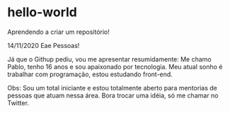 # hello-world
Aprendendo a criar um repositório!

14/11/2020
Eae Pessoas!

Já que o Githup pediu, vou me apresentar resumidamente:
Me chamo Pablo, tenho 16 anos e sou apaixonado por tecnologia. Meu atual sonho é trabalhar com programação, estou estudando front-end.

Obs: Sou um total iniciante e estou totalmente aberto para mentorias de pessoas que atuam nessa área. Bora trocar uma idéia, só me chamar no Twitter.
